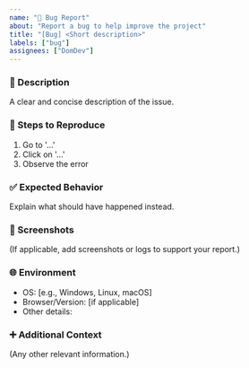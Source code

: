 ```yaml
---
name: "🐛 Bug Report"
about: "Report a bug to help improve the project"
title: "[Bug] <Short description>"
labels: ["bug"]
assignees: ["DomDev"]
---
```


### 📝 Description  
A clear and concise description of the issue.  

### 🔄 Steps to Reproduce  
1. Go to '...'  
2. Click on '...'  
3. Observe the error  

### ✅ Expected Behavior  
Explain what should have happened instead.  

### 📸 Screenshots  
(If applicable, add screenshots or logs to support your report.)  

### 🌐 Environment  
- OS: [e.g., Windows, Linux, macOS]  
- Browser/Version: [if applicable]  
- Other details:  

### ➕ Additional Context  
(Any other relevant information.)
